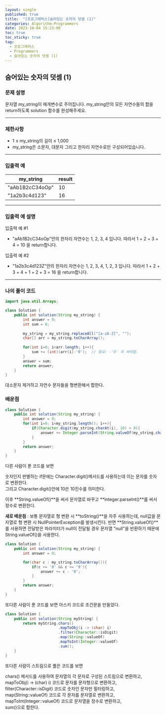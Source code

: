 ```yaml
---
layout: single
published: true
title:  "[프로그래머스]숨어있는 숫자의 덧셈 (1)"
categories: Algorithm-Programmers
date: 2023-10-04 15:23:00
toc: true
toc_sticky: true
tag:   
  - 프로그래머스
  - Programmers
  - 숨어있는 숫자의 덧셈 (1)
---
```


## 숨어있는 숫자의 덧셈 (1)

### 문제 설명

문자열 my_string이 매개변수로 주어집니다. my_string안의 모든 자연수들의 합을 return하도록 solution 함수를 완성해주세요.

----------------

### 제한사항

* 1 ≤ my_string의 길이 ≤ 1,000
* my_string은 소문자, 대문자 그리고 한자리 자연수로만 구성되어있습니다.


----------------

### 입출력 예


|my_string|	result|
|---|---|
|"aAb1B2cC34oOp"|	10|
|"1a2b3c4d123"|	16|

----------------

### 입출력 예 설명

입출력 예 #1  

* "aAb1B2cC34oOp"안의 한자리 자연수는 1, 2, 3, 4 입니다. 따라서 1 + 2 + 3 + 4 = 10 을 return합니다.
  

입출력 예 #2  

* "1a2b3c4d123Z"안의 한자리 자연수는 1, 2, 3, 4, 1, 2, 3 입니다. 따라서 1 + 2 + 3 + 4 + 1 + 2 + 3 = 16 을 return합니다.
  

----------------

### 나의 풀이 코드

```java
import java.util.Arrays;

class Solution {
    public int solution(String my_string) {
        int answer = 0;
        int sum = 0;
        
        my_string = my_string.replaceAll("[a-zA-Z]", "");
        char[] arr = my_string.toCharArray();
        
        for(int i=0; i<arr.length; i++){
            sum += (int)(arr[i]-'0');  // 중요: -'0' 꼭 써야함.
        }
        answer = sum;
        return answer;
    }
}
```
대소문자 제거하고 
자연수 문자들을 형변환해서 합한다.




### 배운점

```java
class Solution {
    public int solution(String my_string) {
        int answer = 0;
        for(int i=0; i<my_string.length(); i++){
            if(Character.digit(my_string.charAt(i), 10) > 0){
                answer += Integer.parseInt(String.valueOf(my_string.charAt(i)));
            }
        }
        return answer;
    }
}
```
다른 사람이 푼 코드를 보면 

숫자인지 판별하는 if문에는 Character.digit()메서드를 사용하는데 이는 문자를 숫자로 변환한다.  
그리고 Character.digit()안에 10은 10진수를 의미한다.

이후 **String.valueOf()**을 써서 문자열로 바꾸고 **Integer.parseInt()**를 써서 정수로 변환한다.

**새로 배운점** : 보통 문자열로 형 변환 시 **toString()**을 자주 사용하는데, null값을 문자열로 형 변환 시 NullPointerException를 발생시킨다. 반면 **String.valueOf()**를 사용하면 전달받은 파라미터가 null이 전달될 경우 문자열 "null"을 반환하기 때문에 String.valueOf()을 사용한다.

 




```java
class Solution {
    public int solution(String my_string) {
        int answer = 0;

        for(char c : my_string.toCharArray()){
            if(c >= '0' && c <= '9'){
                answer += c - '0';
            }
        }
        return answer;
    }
}
```

또다른 사람이 푼 코드를 보면 아스키 코드로 조건문을 만들었다. 



```java
class Solution {
    public int solution(String myString) {
        return myString.chars()
                        .mapToObj(i -> (char) i)
                        .filter(Character::isDigit)
                        .map(String::valueOf)
                        .mapToInt(Integer::valueOf)
                        .sum();
    }
}
```
또다른 사람이 스트림으로 풀은 코드를 보면  

chars() 메서드를 사용하여 문자열의 각 문자로 구성된 스트림으로 변환하고,  
mapToObj(i -> (char) i) 코드로 문자를 문자형으로 변환하고,  
filter(Character::isDigit) 코드로 숫자인 문자만 필터링하고,  
map(String::valueOf) 코드로  각 문자를 문자열로 변환하고,  
mapToInt(Integer::valueOf) 코드로 문자열을 정수로 변환하고,  
sum()으로 합한다.



